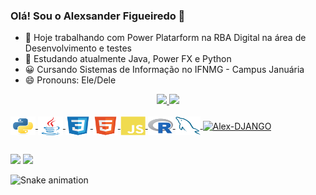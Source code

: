 ### Olá! Sou o Alexsander Figueiredo 👋

- 🔭 Hoje trabalhando com Power Platarform na RBA Digital na área de Desenvolvimento e testes
- 🌱 Estudando atualmente Java, Power FX e Python
- 😀 Cursando Sistemas de Informação no IFNMG - Campus Januária
- 😄 Pronouns: Ele/Dele

<div align="center">
  <a href="https://github.com/AlexsanderFS">
  <img height="180em" src="https://github-readme-stats.vercel.app/api?username=AlexsanderFS&show_icons=true&theme=dark&include_all_commits=true&count_private=true"/>
  <img height="180em" src="https://github-readme-stats.vercel.app/api/top-langs/?username=AlexsanderFS&layout=compact&langs_count=7&theme=dark"/>
</div>

<div style="display: inline_block"><br>
  <img align="center" alt="Alex-Python" height="30" width="40" src="https://raw.githubusercontent.com/devicons/devicon/master/icons/python/python-original.svg">
  <img align="center" alt="Alex-J" height="30" width="40" src="https://github.com/devicons/devicon/blob/master/icons/java/java-original.svg">
  <img align="center" alt="Alex-CSS3" height="30" width="40" src="https://github.com/devicons/devicon/blob/master/icons/css3/css3-original.svg">
  <img align="center" alt="Alex-HTML" height="30" width="40" src="https://raw.githubusercontent.com/devicons/devicon/master/icons/html5/html5-original.svg">
  <img align="center" alt="Alex-Js" height="30" width="40" src="https://raw.githubusercontent.com/devicons/devicon/master/icons/javascript/javascript-plain.svg">
  <img align="center" alt="Alex-R" height="30" width="40" src="https://github.com/devicons/devicon/blob/master/icons/r/r-original.svg">
  <img align="center" alt="Alex-SQL" height="30" width="40" src="https://github.com/devicons/devicon/blob/master/icons/mysql/mysql-original.svg">
  <img align="center" alt="Alex-DJANGO" height="30" width="40" src="https://cdn.icon-icons.com/icons2/2415/PNG/512/django_original_logo_icon_146559.png">
</div>
  
  ##
 
<div> 
  <a href = "mailto:alexsanderfigueiredo10@gmail.com"><img src="https://img.shields.io/badge/-Gmail-%23333?style=for-the-badge&logo=gmail&logoColor=white" target="_blank"></a>
  <a href="https://www.linkedin.com/in/alexsander-figueiredo-36737b190/" target="_blank"><img src="https://img.shields.io/badge/-LinkedIn-%230077B5?style=for-the-badge&logo=linkedin&logoColor=white" target="_blank"></a> 
 
  ![Snake animation](https://github.com/AlexsanderFS/blob/output/github-contribution-grid-snake.svg)
 
</div>
